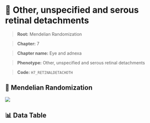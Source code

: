 # 🧪 Other, unspecified and serous retinal detachments

> **Root:** Mendelian Randomization

> **Chapter:** 7  

> **Chapter name:** Eye and adnexa

> **Phenotype:** Other, unspecified and serous retinal detachments  

> **Code:** `H7_RETINALDETACHOTH`

## 🧬 Mendelian Randomization  

<img src="/MR/Figures/Forward/H7_RETINALDETACHOTH.png"/>

## 📊 Data Table

<CsvTableMRF src="/MR/Data/Forward/H7_RETINALDETACHOTH.csv"/>
